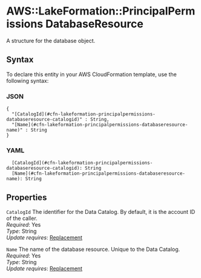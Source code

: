 # AWS::LakeFormation::PrincipalPermissions DatabaseResource<a name="aws-properties-lakeformation-principalpermissions-databaseresource"></a>

A structure for the database object\.

## Syntax<a name="aws-properties-lakeformation-principalpermissions-databaseresource-syntax"></a>

To declare this entity in your AWS CloudFormation template, use the following syntax:

### JSON<a name="aws-properties-lakeformation-principalpermissions-databaseresource-syntax.json"></a>

```
{
  "[CatalogId](#cfn-lakeformation-principalpermissions-databaseresource-catalogid)" : String,
  "[Name](#cfn-lakeformation-principalpermissions-databaseresource-name)" : String
}
```

### YAML<a name="aws-properties-lakeformation-principalpermissions-databaseresource-syntax.yaml"></a>

```
  [CatalogId](#cfn-lakeformation-principalpermissions-databaseresource-catalogid): String
  [Name](#cfn-lakeformation-principalpermissions-databaseresource-name): String
```

## Properties<a name="aws-properties-lakeformation-principalpermissions-databaseresource-properties"></a>

`CatalogId` <a name="cfn-lakeformation-principalpermissions-databaseresource-catalogid"></a>
The identifier for the Data Catalog\. By default, it is the account ID of the caller\.  
_Required_: Yes  
_Type_: String  
_Update requires_: [Replacement](https://docs.aws.amazon.com/AWSCloudFormation/latest/UserGuide/using-cfn-updating-stacks-update-behaviors.html#update-replacement)

`Name` <a name="cfn-lakeformation-principalpermissions-databaseresource-name"></a>
The name of the database resource\. Unique to the Data Catalog\.  
_Required_: Yes  
_Type_: String  
_Update requires_: [Replacement](https://docs.aws.amazon.com/AWSCloudFormation/latest/UserGuide/using-cfn-updating-stacks-update-behaviors.html#update-replacement)
